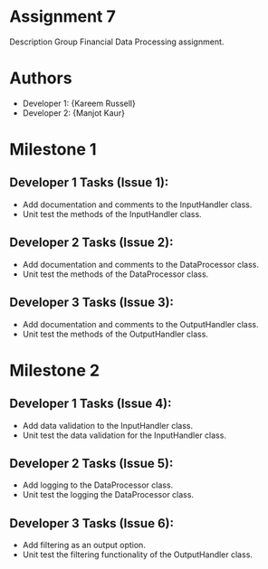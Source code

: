 # Assignment 7
Description
Group Financial Data Processing assignment.

# Authors
- Developer 1: {Kareem Russell}
- Developer 2: {Manjot Kaur}

# Milestone 1
## Developer 1 Tasks (Issue 1):
- Add documentation and comments to the InputHandler class.
- Unit test the methods of the InputHandler class.

## Developer 2 Tasks (Issue 2):
- Add documentation and comments to the DataProcessor class.
- Unit test the methods of the DataProcessor class.

## Developer 3 Tasks (Issue 3):
- Add documentation and comments to the OutputHandler class.
- Unit test the methods of the OutputHandler class.

# Milestone 2
## Developer 1 Tasks (Issue 4):
- Add data validation to the InputHandler class.
- Unit test the data validation for the InputHandler class.

## Developer 2 Tasks (Issue 5):
- Add logging to the DataProcessor class.
- Unit test the logging the DataProcessor class.

## Developer 3 Tasks (Issue 6):
- Add filtering as an output option.
- Unit test the  filtering functionality of the OutputHandler class.